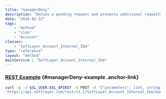 ```yaml
---
title: "managerDeny"
description: "Denies a pending request and prevents additional requests from the same applicant for as long as the manager remains the same. "
date: "2018-02-12"
tags:
    - "method"
    - "sldn"
    - "Account"
classes:
    - "SoftLayer_Account_Internal_Ibm"
type: "reference"
layout: "method"
mainService : "SoftLayer_Account_Internal_Ibm"
---
```


### [REST Example](#managerDeny-example) <a href="/article/rest/"><i class="fas fa-question"></i></a> {#managerDeny-example .anchor-link} 
```bash
curl -g -u $SL_USER:$SL_APIKEY -X POST -d '{"parameters": [int, string]}' \
'https://api.softlayer.com/rest/v3.1/SoftLayer_Account_Internal_Ibm/managerDeny'
```
